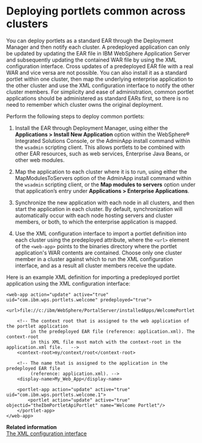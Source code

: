 # Deploying portlets common across clusters

You can deploy portlets as a standard EAR through the Deployment Manager and then notify each cluster. A predeployed application can only be updated by updating the EAR file in IBM WebSphere Application Server and subsequently updating the contained WAR file by using the XML configuration interface. Cross updates of a predeployed EAR file with a real WAR and vice versa are not possible. You can also install it as a standard portlet within one cluster, then map the underlying enterprise application to the other cluster and use the XML configuration interface to notify the other cluster members. For simplicity and ease of administration, common portlet applications should be administered as standard EARs first, so there is no need to remember which cluster owns the original deployment.

Perform the following steps to deploy common portlets:

1.  Install the EAR through Deployment Manager, using either the **Applications > Install New Application** option within the WebSphere® Integrated Solutions Console, or the AdminApp install command within the `wsadmin` scripting client. This allows portlets to be combined with other EAR resources, such as web services, Enterprise Java Beans, or other web modules.

2.  Map the application to each cluster where it is to run, using either the MapModulesToServers option of the AdminApp install command within the `wsadmin` scripting client, or the **Map modules to servers** option under that application’s entry under **Applications > Enterprise Applications**.

3.  Synchronize the new application with each node in all clusters, and then start the application in each cluster. By default, synchronization will automatically occur with each node hosting servers and cluster members, or both, to which the enterprise application is mapped.

4.  Use the XML configuration interface to import a portlet definition into each cluster using the predeployed attribute, where the `<url>` element of the `<web-app>` points to the binaries directory where the portlet application's WAR contents are contained. Choose only one cluster member in a cluster against which to run the XML configuration interface, and as a result all cluster members receive the update.

Here is an example XML definition for importing a predeployed portlet application using the XML configuration interface:

```
<web-app action="update" active="true" uid="com.ibm.wps.portlets.welcome" predeployed="true">
    <url>file://c:/ibm/WebSphere/PortalServer/installedApps/WelcomePortlet.ear/WelcomePortlet.war</url>

    <!-- The context root that is assigned to the web application of the portlet application 
         in the predeployed EAR file (reference: application.xml). The context-root 
         in this XML file must match with the context-root in the application.xml file.   -->
    <context-root>my/context/root</context-root>

    <!-- The name that is assigned to the application in the predeployed EAR file 
         (reference: application.xml). -->
    <display-name>My_Web_App</display-name>

    <portlet-app action="update" active="true" uid="com.ibm.wps.portlets.welcome.1">
        <portlet action="update" active="true" objectid="theIbmPortletApiPortlet" name="Welcome Portlet"/>
    </portlet-app>
</web-app>

```

**Related information**  
[The XML configuration interface](../../../../../extend_dx/development_tools/portal_admin_tools/xml_config_interface/index.md)